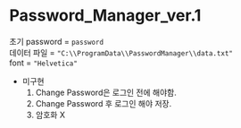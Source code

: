 # Password_Manager_ver.1

초기 password = `password`  
데이터 파일 = `"C:\\ProgramData\\PasswordManager\\data.txt"`  
font = `"Helvetica"`

+ 미구현
  1. Change Password은 로그인 전에 해야함.
  2. Change Password 후 로그인 해야 저장.
  3. 암호화 X

